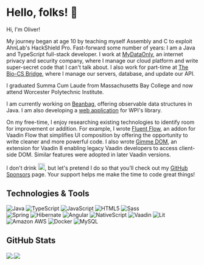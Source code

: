 # Hello, folks! 👋

Hi, I'm Oliver!

My journey began at age 10 by teaching myself Assembly and C to exploit AhnLab's HackShield Pro.
Fast-forward some number of years: I am a Java and TypeScript full-stack developer.
I work at [MyDataOnly](https://mydataonly.com/), an internet privacy and security company, where I manage our cloud platform and write super-secret code that I can't talk about.
I also work for part-time at [The Bio-CS Bridge](https://biocsbridge.wpi.edu/), where I manage our servers, database, and update our API.

I graduated Summa Cum Laude from Massachusetts Bay College and now attend Worcester Polytechnic Institute.

I am currently working on [Beanbag](https://github.com/oliveryasuna/beanbag), offering observable data structures in Java.
I am also developing a [web application](https://github.com/WPI-Gordon-Library) for WPI's library.

On my free-time, I enjoy researching existing technologies to identify room for improvement or addition.
For example, I wrote [Fluent Flow](https://github.com/oliveryasuna/fluent-flow), an addon for Vaadin Flow that simplifies UI composition by offering the opportunity to write cleaner and more powerful code.
I also wrote [Gimme DOM](https://github.com/oliveryasuna/gimme-dom), an extension for Vaadin 8 enabling legacy Vaadin developers to access client-side DOM.
Similar features were adopted in later Vaadin versions.

I don't drink <img src="https://raw.githubusercontent.com/Rush/Font-Awesome-SVG-PNG/master/black/svg/coffee.svg" alt="coffee" width="18px"/>, but let's pretend I do so that you'll check out my [GitHub Sponsors](https://github.com/sponsors/oliveryasuna) page.
Your support helps me make the time to code great things!

## Technologies & Tools

![Java](https://a11ybadges.com/badge?logo=java)
![TypeScript](https://a11ybadges.com/badge?logo=typescript)
![JavaScript](https://a11ybadges.com/badge?logo=javascript)
![HTML5](https://a11ybadges.com/badge?logo=html5)
![Sass](https://a11ybadges.com/badge?logo=sass) <br/>
![Spring](https://a11ybadges.com/badge?logo=spring)
![Hibernate](https://a11ybadges.com/badge?logo=hibernate)
![Angular](https://a11ybadges.com/badge?logo=angular)
![NativeScript](https://a11ybadges.com/badge?logo=nativescript)
![Vaadin](https://a11ybadges.com/badge?logo=vaadin)
![Lit](https://a11ybadges.com/badge?logo=lit) <br/>
![Amazon AWS](https://a11ybadges.com/badge?logo=amazonaws)
![Docker](https://a11ybadges.com/badge?logo=docker)
![MySQL](https://a11ybadges.com/badge?logo=mysql)

## GitHub Stats

<a href="https://github.com/oliveryasuna">
  <img align="center" src="https://github-readme-stats.vercel.app/api?username=oliveryasuna&show_icons=true&line_height=27&count_private=true&text_color=000000&border_color=00abe7&icon_color=00abe7&bg_color=ffffff&hide_rank=true&disable_animations=true"/>
</a>
<a href="https://github.com/oliveryasuna">
  <img align="center" src="https://github-readme-stats.vercel.app/api/top-langs/?username=oliveryasuna&text_color=000000&border_color=00abe7&bg_color=ffffff&langs_count=3" />
</a>
